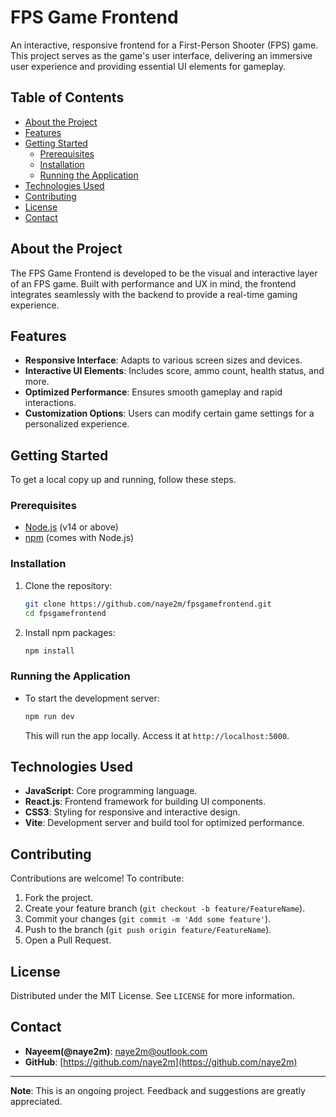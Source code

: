 # FPS Game Frontend

An interactive, responsive frontend for a First-Person Shooter (FPS) game. This project serves as the game's user interface, delivering an immersive user experience and providing essential UI elements for gameplay.

## Table of Contents

- [About the Project](#about-the-project)
- [Features](#features)
- [Getting Started](#getting-started)
  - [Prerequisites](#prerequisites)
  - [Installation](#installation)
  - [Running the Application](#running-the-application)
- [Technologies Used](#technologies-used)
- [Contributing](#contributing)
- [License](#license)
- [Contact](#contact)

## About the Project

The FPS Game Frontend is developed to be the visual and interactive layer of an FPS game. Built with performance and UX in mind, the frontend integrates seamlessly with the backend to provide a real-time gaming experience.

## Features

- **Responsive Interface**: Adapts to various screen sizes and devices.
- **Interactive UI Elements**: Includes score, ammo count, health status, and more.
- **Optimized Performance**: Ensures smooth gameplay and rapid interactions.
- **Customization Options**: Users can modify certain game settings for a personalized experience.

## Getting Started

To get a local copy up and running, follow these steps.

### Prerequisites

- [Node.js](https://nodejs.org/en/download/) (v14 or above)
- [npm](https://www.npmjs.com/get-npm) (comes with Node.js)

### Installation

1. Clone the repository:

    ```bash
    git clone https://github.com/naye2m/fpsgamefrontend.git
    cd fpsgamefrontend
    ```

2. Install npm packages:

    ```bash
    npm install
    ```

### Running the Application

- To start the development server:

    ```bash
    npm run dev
    ```

  This will run the app locally. Access it at `http://localhost:5000`.

## Technologies Used

- **JavaScript**: Core programming language.
- **React.js**: Frontend framework for building UI components.
- **CSS3**: Styling for responsive and interactive design.
- **Vite**: Development server and build tool for optimized performance.

## Contributing

Contributions are welcome! To contribute:

1. Fork the project.
2. Create your feature branch (`git checkout -b feature/FeatureName`).
3. Commit your changes (`git commit -m 'Add some feature'`).
4. Push to the branch (`git push origin feature/FeatureName`).
5. Open a Pull Request.

## License

Distributed under the MIT License. See `LICENSE` for more information.

## Contact

- **Nayeem(@naye2m)**: [naye2m@outlook.com](mailto:naye2m@outlook.com)
- **GitHub**: [https://github.com/naye2m](https://github.com/naye2m)

---

**Note**: This is an ongoing project. Feedback and suggestions are greatly appreciated.

